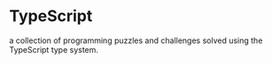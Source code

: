 # TypeScript

a collection of programming puzzles and challenges solved using the TypeScript type system.
